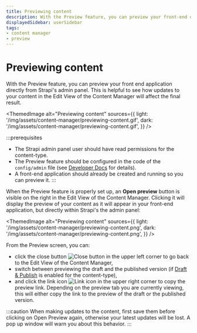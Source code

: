 ```yaml
---
title: Previewing content
description: With the Preview feature, you can preview your front-end directly from the Content Manager
displayedSidebar: userSidebar
tags:
- content manager
- preview
---
```


# Previewing content

With the Preview feature, you can preview your front end application directly from Strapi's admin panel. This is helpful to see how updates to your content in the Edit View of the Content Manager will affect the final result.

<!-- TODO: add a dark mode GIF -->
<ThemedImage
  alt="Previewing content"
  sources={{
    light: '/img/assets/content-manager/previewing-content.gif',
    dark: '/img/assets/content-manager/previewing-content.gif',
  }}
/>

<!-- <div style={{position: 'relative', paddingBottom: 'calc(54.43121693121693% + 50px)', height: '0'}}>
<iframe id="zpen5g4t8p" src="https://app.guideflow.com/embed/zpen5g4t8p" width="100%" height="100%" style={{overflow:'hidden', position:'absolute', border:'none'}} scrolling="no" allow="clipboard-read; clipboard-write" webkitallowfullscreen mozallowfullscreen allowfullscreen allowtransparency="true"></iframe>
</div> -->

:::prerequisites
- The Strapi admin panel user should have read permissions for the content-type.
- The Preview feature should be configured in the code of the `config/admin` file (see [Developer Docs](/dev-docs/preview) for details).
- A front-end application should already be created and running so you can preview it.
:::

When the Preview feature is properly set up, an **Open preview** button is visible on the right in the Edit View of the Content Manager. Clicking it will display the preview of your content as it will appear in your front-end application, but directly within Strapi's the admin panel:

<!-- TODO: add a dark mode screenshot -->
<ThemedImage
  alt="Previewing content"
  sources={{
    light: '/img/assets/content-manager/previewing-content.png',
    dark: '/img/assets/content-manager/previewing-content.png',
  }}
/>

From the Preview screen, you can:

- click the close button ![Close button](/img/assets/icons/close-icon.svg) in the upper left corner to go back to the Edit View of the Content Manager,
- switch between previewing the draft and the published version (if [Draft & Publish](/user-docs/content-manager/saving-and-publishing-content) is enabled for the content-type),
- and click the link icon ![Link icon](/img/assets/icons/v5/Link.svg) in the upper right corner to copy the preview link. Depending on the preview tab you are currently viewing, this will either copy the link to the preview of the draft or the published version.

:::caution
When making updates to the content, first save them before clicking on Open Preview again, otherwise your latest updates will be lost. A pop up window will warn you about this behavior.
:::
